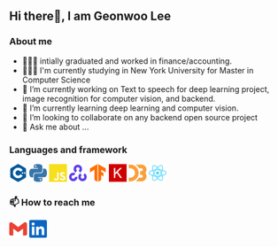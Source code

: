 ## Hi there👋, I am Geonwoo Lee 


### About me
- 🧑🏻‍💼 intially graduated and worked in finance/accounting. 
- 🧑🏻‍💻 I'm currently studying in New York University for Master in Computer Science 
- 🔭 I’m currently working on Text to speech for deep learning project, image recognition for computer vision, and backend. 
- 🌱 I’m currently learning deep learning and computer vision. 
- 👯 I’m looking to collaborate on any backend open source project 
- 💬 Ask me about ...


### Languages and framework
[<img height="32" width="32" src="./icons/cplusplus.svg"/>](https://isocpp.org/)
[<img height="32" width="32" src="./icons/python.svg"/>](https://www.python.org/)
[<img height="32" width="32" src="./icons/javascript.svg"/>](https://developer.mozilla.org/en-US/docs/Web/JavaScript)
[<img height="32" width="32" src="./icons/opencv.svg"/>](https://opencv.org/)
[<img height="32" width="32" src="./icons/tensorflow.svg"/>](https://www.tensorflow.org/)
[<img height="32" width="32" src="./icons/keras.svg"/>](https://keras.io/)
[<img height="32" width="32" src="./icons/d3dotjs.svg"/>](https://d3js.org/)
[<img height="32" width="32" src="./icons/react.svg"/>](https://reactjs.org/)

### 📫 How to reach me
[<img height="32" width="32" src="./icons/gmail.svg"/>](mailto:gl1858@nyu.edu)
[<img height="32" width="32" src="./icons/linkedin.svg"/>](https://www.linkedin.com/in/geonwoo-lee-b1458247/)














